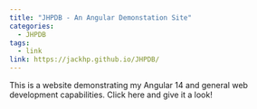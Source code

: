 ```yaml
---
title: "JHPDB - An Angular Demonstation Site"
categories:
  - JHPDB
tags:
  - link
link: https://jackhp.github.io/JHPDB/
---
```

This is a website demonstrating my Angular 14 and general web development capabilities. Click here and give it a look!
